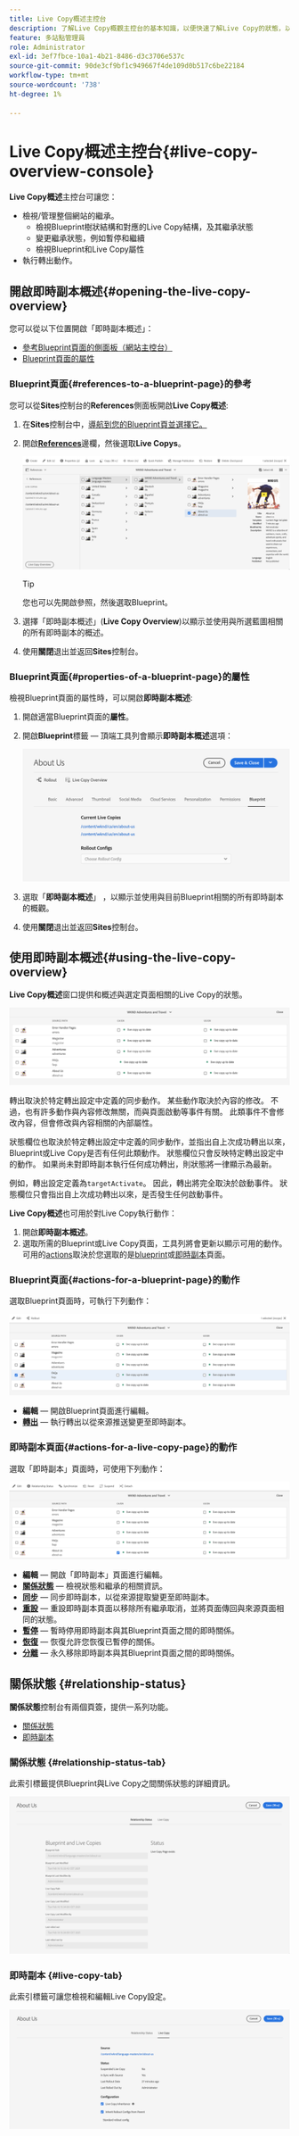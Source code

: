 ```yaml
---
title: Live Copy概述主控台
description: 了解Live Copy概觀主控台的基本知識，以便快速了解Live Copy的狀態，以便同步內容。
feature: 多站點管理員
role: Administrator
exl-id: 3ef7fbce-10a1-4b21-8486-d3c3706e537c
source-git-commit: 90de3cf9bf1c949667f4de109d0b517c6be22184
workflow-type: tm+mt
source-wordcount: '738'
ht-degree: 1%

---
```


# Live Copy概述主控台{#live-copy-overview-console}

**Live Copy概述**&#x200B;主控台可讓您：

* 檢視/管理整個網站的繼承。
   * 檢視Blueprint樹狀結構和對應的Live Copy結構，及其繼承狀態
   * 變更繼承狀態，例如暫停和繼續
   * 檢視Blueprint和Live Copy屬性
* 執行轉出動作。

## 開啟即時副本概述{#opening-the-live-copy-overview}

您可以從以下位置開啟「即時副本概述」：

* [參考Blueprint頁面的側面板（網站主控台）](#opening-live-copy-overview-references-for-a-blueprint-page)
* [Blueprint頁面的屬性](#opening-live-copy-overview-properties-of-a-blueprint-page)

### Blueprint頁面{#references-to-a-blueprint-page}的參考

您可以從&#x200B;**Sites**&#x200B;控制台的&#x200B;**References**&#x200B;側面板開啟&#x200B;**Live Copy概述**:

1. 在&#x200B;**Sites**&#x200B;控制台中，[導航到您的Blueprint頁並選擇它。](/help/sites-cloud/authoring/getting-started/basic-handling.md#viewing-and-selecting-resources)
1. 開啟&#x200B;**[References](/help/sites-cloud/authoring/getting-started/basic-handling.md#references)**&#x200B;邊欄，然後選取&#x200B;**Live Copys**。

   ![從參考邊欄即時複製](../assets/live-copy-references.png)

   >[!TIP]
   >
   >您也可以先開啟參照，然後選取Blueprint。

1. 選擇「即時副本概述」(**Live Copy Overview**)以顯示並使用與所選藍圖相關的所有即時副本的概述。
1. 使用&#x200B;**關閉**&#x200B;退出並返回&#x200B;**Sites**&#x200B;控制台。

### Blueprint頁面{#properties-of-a-blueprint-page}的屬性

檢視Blueprint頁面的屬性時，可以開啟&#x200B;**即時副本概述**:

1. 開啟適當Blueprint頁面的&#x200B;**屬性**。
1. 開啟&#x200B;**Blueprint**&#x200B;標籤 — 頂端工具列會顯示&#x200B;**即時副本概述**&#x200B;選項：

   ![Blueprint屬性標籤](../assets/live-copy-blueprint-tab.png)

1. 選取「**即時副本概述**」 ，以顯示並使用與目前Blueprint相關的所有即時副本的概觀。

1. 使用&#x200B;**關閉**&#x200B;退出並返回&#x200B;**Sites**&#x200B;控制台。

## 使用即時副本概述{#using-the-live-copy-overview}

**Live Copy概述**&#x200B;窗口提供和概述與選定頁面相關的Live Copy的狀態。

![即時副本概述窗口](../assets/live-copy-overview.png)

轉出取決於特定轉出設定中定義的同步動作。 某些動作取決於內容的修改。 不過，也有許多動作與內容修改無關，而與頁面啟動等事件有關。 此類事件不會修改內容，但會修改與內容相關的內部屬性。

狀態欄位也取決於特定轉出設定中定義的同步動作，並指出自上次成功轉出以來，Blueprint或Live Copy是否有任何此類動作。 狀態欄位只會反映特定轉出設定中的動作。 如果尚未對即時副本執行任何成功轉出，則狀態將一律顯示為最新。

例如，轉出設定定義為`targetActivate`。 因此，轉出將完全取決於啟動事件。 狀態欄位只會指出自上次成功轉出以來，是否發生任何啟動事件。

**Live Copy概述**&#x200B;也可用於對Live Copy執行動作：

1. 開啟&#x200B;**即時副本概述**。
1. 選取所需的Blueprint或Live Copy頁面，工具列將會更新以顯示可用的動作。 可用的[actions](overview.md#terms-used)取決於您選取的是[blueprint](#actions-for-a-blueprint-page)或[即時副本](#actions-for-a-live-copy-page)頁面。

### Blueprint頁面{#actions-for-a-blueprint-page}的動作

選取Blueprint頁面時，可執行下列動作：

![Blueprint的即時副本概述動作](../assets/live-copy-overview-actions-blueprint.png)

* **編輯**  — 開啟Blueprint頁面進行編輯。
* **[轉出](overview.md#rollout-and-synchronize)**  — 執行轉出以從來源推送變更至即時副本。

### 即時副本頁面{#actions-for-a-live-copy-page}的動作

選取「即時副本」頁面時，可使用下列動作：

![即時副本的即時副本概述動作](../assets/live-copy-overview-actions.png)

* **編輯**  — 開啟「即時副本」頁面進行編輯。
* **[關係狀態](#relationship-status)**  — 檢視狀態和繼承的相關資訊。
* **[同步](overview.md#rollout-and-synchronize)**  — 同步即時副本，以從來源提取變更至即時副本。
* **[重設](creating-live-copies.md#resetting-a-live-copy-page)**  — 重設即時副本頁面以移除所有繼承取消，並將頁面傳回與來源頁面相同的狀態。
* **[暫停](overview.md#suspending-and-cancelling-inheritance-and-synchronization)**  — 暫時停用即時副本與其Blueprint頁面之間的即時關係。
* **[恢復](creating-live-copies.md#resuming-inheritance-for-a-page)**  — 恢復允許您恢復已暫停的關係。
* **[分離](overview.md#detaching-a-live-copy)**  — 永久移除即時副本與其Blueprint頁面之間的即時關係。

## 關係狀態 {#relationship-status}

**關係狀態**&#x200B;控制台有兩個頁簽，提供一系列功能。

* [關係狀態](#relationship-status-tab)
* [即時副本](#live-copy-tab)

### 關係狀態 {#relationship-status-tab}

此索引標籤提供Blueprint與Live Copy之間關係狀態的詳細資訊。

![「關係狀態」頁簽](../assets/live-copy-relationship-status.png)

### 即時副本 {#live-copy-tab}

此索引標籤可讓您檢視和編輯Live Copy設定。

![「即時副本」索引標籤](../assets/live-copy-relationship-status-live-copy.png)
